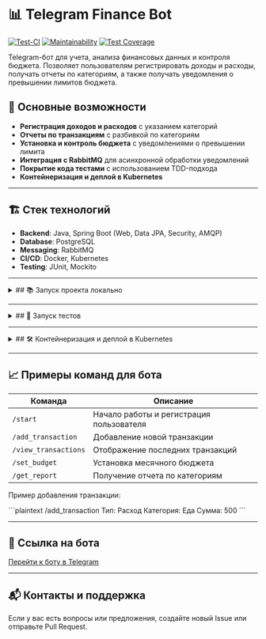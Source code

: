 # 📊 Telegram Finance Bot

[![Test-CI](https://github.com/BroCodeX/BroX-FinTechBot/actions/workflows/tests.yml/badge.svg)](https://github.com/BroCodeX/BroX-FinTechBot/actions)
[![Maintainability](https://api.codeclimate.com/v1/badges/5a27dcb9c19abab7f0bc/maintainability)](https://codeclimate.com/github/BroCodeX/BroX-FinTechBot/maintainability)
[![Test Coverage](https://api.codeclimate.com/v1/badges/5a27dcb9c19abab7f0bc/test_coverage)](https://codeclimate.com/github/BroCodeX/BroX-FinTechBot/test_coverage)

Telegram-бот для учета, анализа финансовых данных и контроля бюджета. Позволяет пользователям регистрировать доходы и расходы, получать отчеты по категориям, а также получать уведомления о превышении лимитов бюджета.

## 🚀 Основные возможности

- **Регистрация доходов и расходов** с указанием категорий
- **Отчеты по транзакциям** с разбивкой по категориям
- **Установка и контроль бюджета** с уведомлениями о превышении лимита
- **Интеграция с RabbitMQ** для асинхронной обработки уведомлений
- **Покрытие кода тестами** с использованием TDD-подхода
- **Контейнеризация и деплой в Kubernetes**

---

## 🏗 Стек технологий

- **Backend**: Java, Spring Boot (Web, Data JPA, Security, AMQP)
- **Database**: PostgreSQL
- **Messaging**: RabbitMQ
- **CI/CD**: Docker, Kubernetes
- **Testing**: JUnit, Mockito

---

<details>
<summary>## 📚 Запуск проекта локально</summary>

### 1. Подготовьте окружение
Убедитесь, что у вас установлены:
- Docker и Docker Compose
- Java 17

### 2. Клонируйте репозиторий

\```bash
git clone https://github.com/yourusername/telegram-finance-bot.git
cd telegram-finance-bot
\```

### 3. Запустите инфраструктуру (PostgreSQL и RabbitMQ)

\```bash
docker-compose up -d
\```

### 4. Запустите приложение

\```bash
./mvnw spring-boot:run
\```

</details>

---

<details>
<summary>## 🧪 Запуск тестов</summary>

\```bash
./mvnw test
\```

</details>

---

<details>
<summary>## 🛠 Контейнеризация и деплой в Kubernetes</summary>

### Сборка Docker-образа

\```bash
docker build -t telegram-finance-bot .
\```

### Запуск в Kubernetes

1. **Создайте манифесты Kubernetes** для деплоя (см. папку `/k8s`).
2. **Примените конфигурации**:

   \```bash
   kubectl apply -f k8s/
   \```

</details>

---

## 📈 Примеры команд для бота

| Команда            | Описание                               |
|--------------------|----------------------------------------|
| `/start`           | Начало работы и регистрация пользователя |
| `/add_transaction` | Добавление новой транзакции            |
| `/view_transactions` | Отображение последних транзакций       |
| `/set_budget`      | Установка месячного бюджета            |
| `/get_report`      | Получение отчета по категориям         |

Пример добавления транзакции:

\```plaintext
/add_transaction
Тип: Расход
Категория: Еда
Сумма: 500
\```

---

## 🔗 Ссылка на бота

[Перейти к боту в Telegram](https://t.me/your_bot_placeholder)

---

## 📬 Контакты и поддержка

Если у вас есть вопросы или предложения, создайте новый Issue или отправьте Pull Request.
